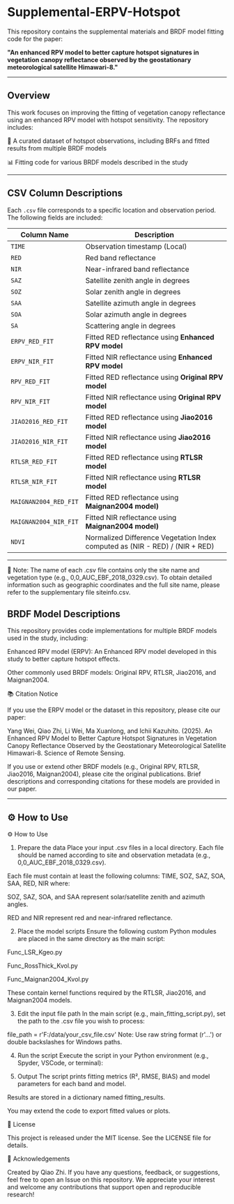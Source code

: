 # Supplemental-ERPV-Hotspot


This repository contains the supplemental materials and BRDF model fitting code for the paper:

**"An enhanced RPV model to better capture hotspot signatures in vegetation canopy reflectance observed by the geostationary meteorological satellite Himawari-8."**

---

##  Overview

This work focuses on improving the fitting of vegetation canopy reflectance using an enhanced RPV model with hotspot sensitivity. The repository includes:

📁 A curated dataset of hotspot observations, including BRFs and fitted results from multiple BRDF models

📊  Fitting code for various BRDF models described in the study

---

##  CSV Column Descriptions

Each `.csv` file corresponds to a specific location and observation period. The following fields are included:

| Column Name         | Description |
|---------------------|-------------|
| `TIME`              | Observation timestamp (Local) |
| `RED`               | Red band reflectance|
| `NIR`               | Near-infrared band reflectance |
| `SAZ`               | Satellite zenith angle in degrees |
| `SOZ`               | Solar zenith angle in degrees |
| `SAA`               | Satellite azimuth angle in degrees |
| `SOA`               | Solar azimuth angle in degrees |
| `SA`                | Scattering angle in degrees|
| `ERPV_RED_FIT`      | Fitted RED reflectance using **Enhanced RPV model** |
| `ERPV_NIR_FIT`      | Fitted NIR reflectance using **Enhanced RPV model** |
| `RPV_RED_FIT`       | Fitted RED reflectance using **Original RPV model** |
| `RPV_NIR_FIT`       | Fitted NIR reflectance using **Original RPV model** |
| `JIAO2016_RED_FIT`  | Fitted RED reflectance using **Jiao2016 model** |
| `JIAO2016_NIR_FIT`  | Fitted NIR reflectance using **Jiao2016 model** |
| `RTLSR_RED_FIT`     | Fitted RED reflectance using **RTLSR model** |
| `RTLSR_NIR_FIT`     | Fitted NIR reflectance using **RTLSR model** |
| `MAIGNAN2004_RED_FIT` | Fitted RED reflectance using **Maignan2004 model)** |
| `MAIGNAN2004_NIR_FIT` | Fitted NIR reflectance using **Maignan2004 model)** |
| `NDVI`              | Normalized Difference Vegetation Index computed as (NIR - RED) / (NIR + RED) |

---
📌 Note:
The name of each .csv file contains only the site name and vegetation type (e.g., 0,0_AUC_EBF_2018_0329.csv).
To obtain detailed information such as geographic coordinates and the full site name, please refer to the supplementary file siteinfo.csv.


##  BRDF Model Descriptions

This repository provides code implementations for multiple BRDF models used in the study, including:

Enhanced RPV model (ERPV): An Enhanced RPV model developed in this study to better capture hotspot effects.

Other commonly used BRDF models: Original RPV, RTLSR, Jiao2016, and Maignan2004.

📚 Citation Notice

If you use the ERPV model or the dataset in this repository, please cite our paper:

Yang Wei, Qiao Zhi, Li Wei, Ma Xuanlong, and Ichii Kazuhito. (2025).
An Enhanced RPV Model to Better Capture Hotspot Signatures in Vegetation Canopy Reflectance Observed by the Geostationary Meteorological Satellite Himawari-8.
Science of Remote Sensing.

If you use or extend other BRDF models (e.g., Original RPV, RTLSR, Jiao2016, Maignan2004), please cite the original publications. Brief descriptions and corresponding citations for these models are provided in our paper.

---

## ⚙️ How to Use

⚙️ How to Use
1. Prepare the data
Place your input .csv files in a local directory.
Each file should be named according to site and observation metadata (e.g., 0,0_AUC_EBF_2018_0329.csv).

Each file must contain at least the following columns:
TIME, SOZ, SAZ, SOA, SAA, RED, NIR
where:

SOZ, SAZ, SOA, and SAA represent solar/satellite zenith and azimuth angles.

RED and NIR represent red and near-infrared reflectance.

2. Place the model scripts
Ensure the following custom Python modules are placed in the same directory as the main script:

Func_LSR_Kgeo.py

Func_RossThick_Kvol.py

Func_Maignan2004_Kvol.py

These contain kernel functions required by the RTLSR, Jiao2016, and Maignan2004 models.

3. Edit the input file path
In the main script (e.g., main_fitting_script.py), set the path to the .csv file you wish to process:


file_path = r'F:/data/your_csv_file.csv'
Note: Use raw string format (r'...') or double backslashes for Windows paths.

4. Run the script
Execute the script in your Python environment (e.g., Spyder, VSCode, or terminal):

5. Output
The script prints fitting metrics (R², RMSE, BIAS) and model parameters for each band and model.

Results are stored in a dictionary named fitting_results.

You may extend the code to export fitted values or plots.

📜 License

This project is released under the MIT license. See the LICENSE file for details.

🙌 Acknowledgements

Created by Qiao Zhi.
If you have any questions, feedback, or suggestions, feel free to open an Issue on this repository.
We appreciate your interest and welcome any contributions that support open and reproducible research!

